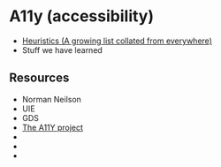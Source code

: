 # A11y (accessibility)


- [Heuristics (A growing list collated from everywhere)](heuristics.md)
- Stuff we have learned


## Resources
 - Norman Neilson
 - UIE
 - GDS
 - [The A11Y project](https://a11yproject.com)
 - 
 - 
 - 
 
 
